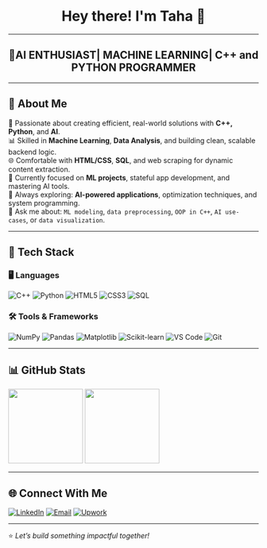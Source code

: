 <h1 align="center">Hey there! I'm Taha 👋</h1>

---

<h2 align="center">🚀AI ENTHUSIAST| MACHINE LEARNING| C++ and PYTHON PROGRAMMER</h2>

---

## 🚀 About Me

🔧 Passionate about creating efficient, real-world solutions with **C++, Python**, and **AI**.  
📊 Skilled in **Machine Learning**, **Data Analysis**, and building clean, scalable backend logic.  
🌐 Comfortable with **HTML/CSS**, **SQL**, and web scraping for dynamic content extraction.  
🎯 Currently focused on **ML projects**, stateful app development, and mastering AI tools.  
🧠 Always exploring: **AI-powered applications**, optimization techniques, and system programming.  
💬 Ask me about: `ML modeling`, `data preprocessing`, `OOP in C++`, `AI use-cases`, or `data visualization`.

---

## 🧰 Tech Stack

### 🖥️ Languages
![C++](https://img.shields.io/badge/C++-00599C?style=for-the-badge&logo=cplusplus&logoColor=white)
![Python](https://img.shields.io/badge/Python-3776AB?style=for-the-badge&logo=python&logoColor=white)
![HTML5](https://img.shields.io/badge/HTML5-e34c26?style=for-the-badge&logo=html5&logoColor=white)
![CSS3](https://img.shields.io/badge/CSS3-1572b6?style=for-the-badge&logo=css3&logoColor=white)
![SQL](https://img.shields.io/badge/SQL-4479A1?style=for-the-badge&logo=postgresql&logoColor=white)

### 🛠️ Tools & Frameworks
![NumPy](https://img.shields.io/badge/Numpy-013243?style=for-the-badge&logo=numpy&logoColor=white)
![Pandas](https://img.shields.io/badge/Pandas-150458?style=for-the-badge&logo=pandas&logoColor=white)
![Matplotlib](https://img.shields.io/badge/Matplotlib-11557c?style=for-the-badge&logo=matplotlib&logoColor=white)
![Scikit-learn](https://img.shields.io/badge/Scikit--learn-F7931E?style=for-the-badge&logo=scikit-learn&logoColor=white)
![VS Code](https://img.shields.io/badge/VSCode-007ACC?style=for-the-badge&logo=visual-studio-code&logoColor=white)
![Git](https://img.shields.io/badge/Git-F05032?style=for-the-badge&logo=git&logoColor=white)

---

## 📊 GitHub Stats

<p align="left">
  <img height="150em" src="https://github-readme-stats.vercel.app/api?username=taha2571&show_icons=true&theme=radical&count_private=true" />
  <img height="150em" src="https://github-readme-stats.vercel.app/api/top-langs/?username=taha2571&layout=compact&theme=radical&langs_count=10" />
</p>

---

## 🌐 Connect With Me

[![LinkedIn](https://img.shields.io/badge/LinkedIn-0A66C2?style=for-the-badge&logo=linkedin&logoColor=white)](https://www.linkedin.com/)
[![Email](https://img.shields.io/badge/Email-D14836?style=for-the-badge&logo=gmail&logoColor=white)](mailto:your.email@example.com)
[![Upwork](https://img.shields.io/badge/Upwork-6FDA44?style=for-the-badge&logo=upwork&logoColor=white)](https://www.upwork.com/)

---

⭐ *Let’s build something impactful together!*

